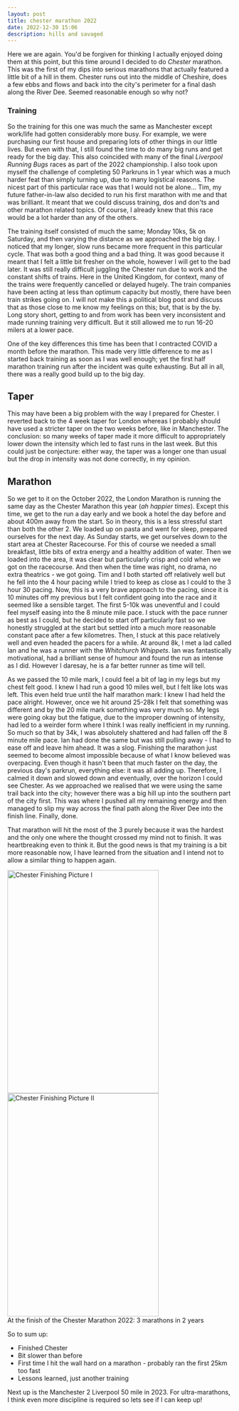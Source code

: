 ```yaml
---
layout: post
title: chester marathon 2022
date: 2022-12-30 15:06
description: hills and savaged
---
```

Here we are again. You'd be forgiven for thinking I actually enjoyed doing them at this point, but this time around I decided to do _Chester_ marathon. This was the first of my dips into serious marathons that actually featured a little bit of a hill in them. Chester runs out into the middle of Cheshire, does a few ebbs and flows and back into the city's perimeter for a final dash along the River Dee. Seemed reasonable enough so why not?

### Training
So the training for this one was much the same as Manchester except work/life had gotten considerably more busy. For example, we were purchasing our first house and preparing lots of other things in our little lives. But even with that, I still found the time to do many big runs and get ready for the big day. This also coincided with many of the final _Liverpool Running Bugs_ races as part of the 2022 championship. I also took upon myself the challenge of completing 50 Parkruns in 1 year which was a much harder feat than simply turning up, due to many logistical reasons. The nicest part of this particular race was that I would not be alone... Tim, my future father-in-law also decided to run his first marathon with me and that was brilliant. It meant that we could discuss training, dos and don'ts and other marathon related topics. Of course, I already knew that this race would be a lot harder than any of the others.

The training itself consisted of much the same; Monday 10ks, 5k on Saturday, and then varying the distance as we approached the big day. I noticed that my longer, slow runs became more frequent in this particular cycle. That was both a good thing and a bad thing. It was good because it meant that I felt a little bit fresher on the whole, however I will get to the bad later. It was still really difficult juggling the Chester run due to work and the constant shifts of trains. Here in the United Kingdom, for context, many of the trains were frequently cancelled or delayed hugely. The train companies have been acting at less than optimum capacity but mostly, there have been train strikes going on. I will not make this a political blog post and discuss that as those close to me know my feelings on this; but, that is by the by. Long story short, getting to and from work has been very inconsistent and made running training very difficult. But it still allowed me to run 16-20 milers at a lower pace.

One of the key differences this time has been that I contracted COVID a month before the marathon. This made very little difference to me as I started back training as soon as I was well enough; yet the first half marathon training run after the incident was quite exhausting. But all in all, there was a really good build up to the big day.

## Taper
This may have been a big problem with the way I prepared for Chester. I reverted back to the 4 week taper for London whereas I probably should have used a stricter taper on the two weeks before, like in Manchester. The conclusion: so many weeks of taper made it more difficult to appropriately lower down the intensity which led to fast runs in the last week. But this could just be conjecture: either way, the taper was a longer one than usual but the drop in intensity was not done correctly, in my opinion.

## Marathon
So we get to it on the October 2022, the London Marathon is running the same day as the Chester Marathon this year (_ah happier times_). Except this time, we get to the run a day early and we book a hotel the day before and about 400m away from the start. So in theory, this is a less stressful start than both the other 2. We loaded up on pasta and went for sleep, prepared ourselves for the next day. As Sunday starts, we get ourselves down to the start area at Chester Racecourse. For this of course we needed a small breakfast, little bits of extra energy and a healthy addition of water. Then we loaded into the area, it was clear but particularly crisp and cold when we got on the racecourse. And then when the time was right, no drama, no extra theatrics - we got going. Tim and I both started off relatively well but he fell into the 4 hour pacing while I tried to keep as close as I could to the 3 hour 30 pacing. Now, this is a very brave approach to the pacing, since it is 10 minutes off my previous but I felt confident going into the race and it seemed like a sensible target. The first 5-10k was uneventful and I could feel myself easing into the 8 minute mile pace. I stuck with the pace runner as best as I could, but he decided to start off particularly fast so we honestly struggled at the start but settled into a much more reasonable constant pace after a few kilometres. Then, I stuck at this pace relatively well and even headed the pacers for a while. At around 8k, I met a lad called Ian and he was a runner with the _Whitchurch Whippets_. Ian was fantastically motivational, had a brilliant sense of humour and found the run as intense as I did. However I daresay, he is a far better runner as time will tell.

As we passed the 10 mile mark, I could feel a bit of lag in my legs but my chest felt good. I knew I had run a good 10 miles well, but I felt like lots was left. This even held true until the half marathon mark: I knew I had held the pace alright. However, once we hit around 25-28k I felt that something was different and by the 20 mile mark something was very much so. My legs were going okay but the fatigue, due to the improper downing of intensity, had led to a weirder form where I think I was really inefficient in my running. So much so that by 34k, I was absolutely shattered and had fallen off the 8 minute mile pace. Ian had done the same but was still pulling away - I had to ease off and leave him ahead. It was a slog. Finishing the marathon just seemed to become almost impossible because of what I know believed was overpacing. Even though it hasn't been that much faster on the day, the previous day's parkrun, everything else: it was all adding up. Therefore, I calmed it down and slowed down and eventually, over the horizon I could see Chester. As we approached we realised that we were using the same trail back into the city; however there was a big hill up into the southern part of the city first. This was where I pushed all my remaining energy and then managed to slip my way across the final path along the River Dee into the finish line. Finally, done.

That marathon will hit the most of the 3 purely because it was the hardest and the only one where the thought crossed my mind not to finish. It was heartbreaking even to think it. But the good news is that my training is a bit more reasonable now, I have learned from the situation and I intend not to allow a similar thing to happen again.

<div class="row mt-3">
    <div class="col-sm mt-3 mt-md-0">
        <img height='500' width='340' class="img-fluid rounded" title="Chester Finishing Picture I" src="{{ site.baseurl }}/assets/img/chester1.jpg">
    </div>
    <div class="col-sm mt-3 mt-md-0">
        <img height='500' width='340' class="img-fluid rounded" title="Chester Finishing Picture II" src="{{ site.baseurl }}/assets/img/chester2.jpg">
    </div>
</div>
<div class="caption">
At the finish of the Chester Marathon 2022: 3 marathons in 2 years
</div>

So to sum up:

 - Finished Chester
 - Bit slower than before
 - First time I hit the wall hard on a marathon - probably ran the first 25km too fast
 - Lessons learned, just another training

 Next up is the Manchester 2 Liverpool 50 mile in 2023. For ultra-marathons, I think even more discipline is required so lets see if I can keep up!
